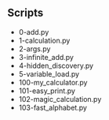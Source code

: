 ## Scripts
- 0-add.py
- 1-calculation.py
- 2-args.py
- 3-infinite_add.py
- 4-hidden_discovery.py
- 5-variable_load.py
- 100-my_calculator.py
- 101-easy_print.py
- 102-magic_calculation.py
- 103-fast_alphabet.py

